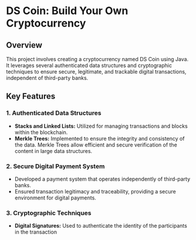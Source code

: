 # DS Coin: Build Your Own Cryptocurrency

## Overview

This project involves creating a cryptocurrency named DS Coin using Java. It leverages several authenticated data structures and cryptographic techniques to ensure secure, legitimate, and trackable digital transactions, independent of third-party banks.

## Key Features

### 1. Authenticated Data Structures

- **Stacks and Linked Lists:** Utilized for managing transactions and blocks within the blockchain.
- **Merkle Trees:** Implemented to ensure the integrity and consistency of the data. Merkle Trees allow efficient and secure verification of the content in large data structures.

### 2. Secure Digital Payment System

- Developed a payment system that operates independently of third-party banks.
- Ensured transaction legitimacy and traceability, providing a secure environment for digital payments.

### 3. Cryptographic Techniques

- **Digital Signatures:** Used to authenticate the identity of the participants in the transaction
